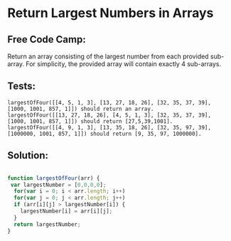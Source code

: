 # Return Largest Numbers in Arrays

## Free Code Camp:

Return an array consisting of the largest number from each provided sub-array. For simplicity, the provided array will contain exactly 4 sub-arrays.

## Tests:

    largestOfFour([[4, 5, 1, 3], [13, 27, 18, 26], [32, 35, 37, 39], [1000, 1001, 857, 1]]) should return an array.
    largestOfFour([[13, 27, 18, 26], [4, 5, 1, 3], [32, 35, 37, 39], [1000, 1001, 857, 1]]) should return [27,5,39,1001].
    largestOfFour([[4, 9, 1, 3], [13, 35, 18, 26], [32, 35, 97, 39], [1000000, 1001, 857, 1]]) should return [9, 35, 97, 1000000].

## Solution:

```javascript

function largestOfFour(arr) {
 var largestNumber = [0,0,0,0];
  for(var i = 0; i < arr.length; i++)
  for(var j = 0; j < arr.length; j++)
  if (arr[i][j] > largestNumber[i]) {
    largestNumber[i] = arr[i][j];
  }
  return largestNumber;
}


```    
